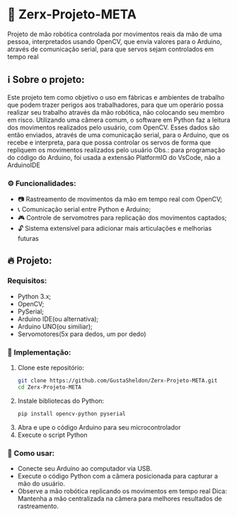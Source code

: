 # 🤖 Zerx-Projeto-META

  Projeto de mão robótica controlada por movimentos reais da mão de uma pessoa, interpretados usando OpenCV, que envia valores para o Arduino, através de comunicação serial, para que servos sejam controlados em tempo real
  
## ℹ️ Sobre o projeto:
  Este projeto tem como objetivo o uso em fábricas e ambientes de trabalho que podem trazer perigos aos trabalhadores, para que um operário possa realizar seu trabalho através da mão robótica, não colocando seu membro em risco.
  Utilizando uma câmera comum, o software em Python faz a leitura dos movimentos realizados pelo usuário, com OpenCV.
  Esses dados são então enviados, através de uma comunicação serial, para o Arduino, que os recebe e interpreta, para que possa controlar os servos de forma que repliquem os movimentos realizados pelo usuário
  Obs.: para programação do código do Arduino, foi usada a extensão PlatformIO do VsCode, não a ArduinoIDE
  
### ⚙️ Funcionalidades:
  - 📷 Rastreamento de movimentos da mão em tempo real com OpenCV;
  - 📞 Comunicação serial entre Python e Arduino;
  - 🎮 Controle de servomotres para replicação dos movimentos captados;
  - 🔓 Sistema extensível para adicionar mais articulações e melhorias futuras

## 🔥 Projeto:

### Requisitos:
  - Python 3.x;
  - OpenCV;
  - PySerial;
  - Arduino IDE(ou alternativa);
  - Arduino UNO(ou similiar);
  - Servomotores(5x para dedos, um por dedo)

### 🧩 Implementação:
  1. Clone este repositório:
      ```bash
     git clone https://github.com/GustaSheldon/Zerx-Projeto-META.git
     cd Zerx-Projeto-META
  2. Instale bibliotecas do Python:
     ```bash
     pip install opencv-python pyserial
  3. Abra e upe o código Arduino para seu microcontrolador
  4. Execute o script Python

### 🚀 Como usar:
  - Conecte seu Arduino ao computador via USB.
  - Execute o código Python com a câmera posicionada para capturar a mão do usuário.
  - Observe a mão robótica replicando os movimentos em tempo real
  Dica: Mantenha a mão centralizada na câmera para melhores resultados de rastreamento.
